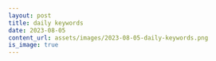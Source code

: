 ```yaml
---
layout: post
title: daily keywords
date: 2023-08-05
content_url: assets/images/2023-08-05-daily-keywords.png
is_image: true
---
```

